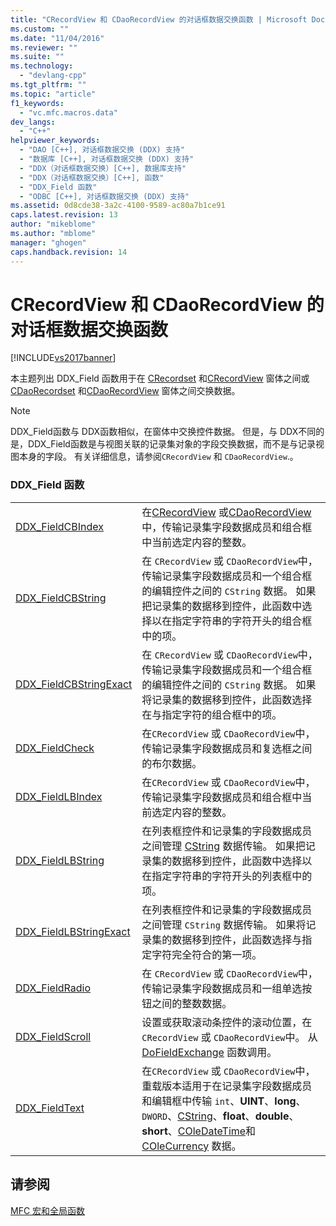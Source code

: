 ```yaml
---
title: "CRecordView 和 CDaoRecordView 的对话框数据交换函数 | Microsoft Docs"
ms.custom: ""
ms.date: "11/04/2016"
ms.reviewer: ""
ms.suite: ""
ms.technology: 
  - "devlang-cpp"
ms.tgt_pltfrm: ""
ms.topic: "article"
f1_keywords: 
  - "vc.mfc.macros.data"
dev_langs: 
  - "C++"
helpviewer_keywords: 
  - "DAO [C++], 对话框数据交换 (DDX) 支持"
  - "数据库 [C++], 对话框数据交换 (DDX) 支持"
  - "DDX（对话框数据交换）[C++], 数据库支持"
  - "DDX（对话框数据交换）[C++], 函数"
  - "DDX_Field 函数"
  - "ODBC [C++], 对话框数据交换 (DDX) 支持"
ms.assetid: 0d8cde38-3a2c-4100-9589-ac80a7b1ce91
caps.latest.revision: 13
author: "mikeblome"
ms.author: "mblome"
manager: "ghogen"
caps.handback.revision: 14
---
```

# CRecordView 和 CDaoRecordView 的对话框数据交换函数
[!INCLUDE[vs2017banner](../../assembler/inline/includes/vs2017banner.md)]

本主题列出 DDX\_Field 函数用于在 [CRecordset](../../mfc/reference/crecordset-class.md) 和[CRecordView](../../mfc/reference/crecordview-class.md) 窗体之间或 [CDaoRecordset](../../mfc/reference/cdaorecordset-class.md) 和[CDaoRecordView](../../mfc/reference/cdaorecordview-class.md) 窗体之间交换数据。  
  
> [!NOTE]
>  DDX\_Field函数与 DDX函数相似，在窗体中交换控件数据。  但是，与 DDX不同的是，DDX\_Field函数是与视图关联的记录集对象的字段交换数据，而不是与记录视图本身的字段。  有关详细信息，请参阅`CRecordView` 和 `CDaoRecordView`.。  
  
### DDX\_Field 函数  
  
|||  
|-|-|  
|[DDX\_FieldCBIndex](../Topic/DDX_FieldCBIndex.md)|在[CRecordView](../../mfc/reference/crecordview-class.md) 或[CDaoRecordView](../../mfc/reference/cdaorecordview-class.md)中，传输记录集字段数据成员和组合框中当前选定内容的整数。|  
|[DDX\_FieldCBString](../Topic/DDX_FieldCBString.md)|在 `CRecordView` 或 `CDaoRecordView`中，传输记录集字段数据成员和一个组合框的编辑控件之间的 `CString` 数据。  如果把记录集的数据移到控件，此函数中选择以在指定字符串的字符开头的组合框中的项。|  
|[DDX\_FieldCBStringExact](../Topic/DDX_FieldCBStringExact.md)|在 `CRecordView` 或 `CDaoRecordView`中，传输记录集字段数据成员和一个组合框的编辑控件之间的 `CString` 数据。  如果将记录集的数据移到控件，此函数选择在与指定字符的组合框中的项。|  
|[DDX\_FieldCheck](../Topic/DDX_FieldCheck.md)|在`CRecordView` 或 `CDaoRecordView`中，传输记录集字段数据成员和复选框之间的布尔数据。|  
|[DDX\_FieldLBIndex](../Topic/DDX_FieldLBIndex.md)|在`CRecordView` 或 `CDaoRecordView`中，传输记录集字段数据成员和组合框中当前选定内容的整数。|  
|[DDX\_FieldLBString](../Topic/DDX_FieldLBString.md)|在列表框控件和记录集的字段数据成员之间管理 [CString](../../atl-mfc-shared/reference/cstringt-class.md) 数据传输。  如果把记录集的数据移到控件，此函数中选择以在指定字符串的字符开头的列表框中的项。|  
|[DDX\_FieldLBStringExact](../Topic/DDX_FieldLBStringExact.md)|在列表框控件和记录集的字段数据成员之间管理  `CString` 数据传输。  如果将记录集的数据移到控件，此函数选择与指定字符完全符合的第一项。|  
|[DDX\_FieldRadio](../Topic/DDX_FieldRadio.md)|在 `CRecordView` 或 `CDaoRecordView`中，传输记录集字段数据成员和一组单选按钮之间的整数数据。|  
|[DDX\_FieldScroll](../Topic/DDX_FieldScroll.md)|设置或获取滚动条控件的滚动位置，在`CRecordView` 或 `CDaoRecordView`中。  从 [DoFieldExchange](../Topic/CDaoRecordset::DoFieldExchange.md) 函数调用。|  
|[DDX\_FieldText](../Topic/DDX_FieldText.md)|在`CRecordView` 或 `CDaoRecordView`中，重载版本适用于在记录集字段数据成员和编辑框中传输 `int`、**UINT**、**long**、`DWORD`、[CString](../../atl-mfc-shared/reference/cstringt-class.md)、**float**、**double**、**short**、[COleDateTime](../../atl-mfc-shared/reference/coledatetime-class.md)和 [COleCurrency](../../mfc/reference/colecurrency-class.md) 数据。|  
  
## 请参阅  
 [MFC 宏和全局函数](../../mfc/reference/mfc-macros-and-globals.md)